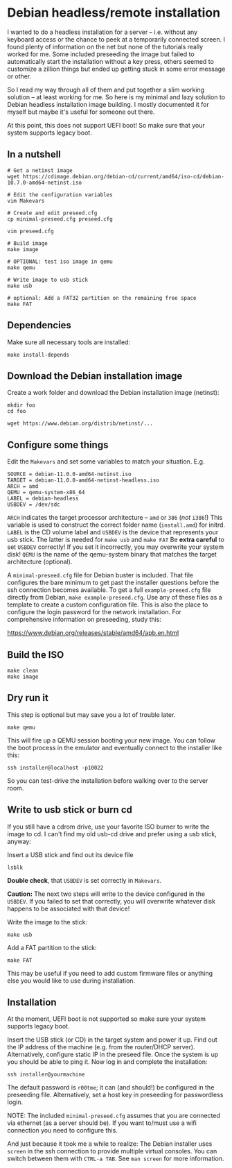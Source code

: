 # Debian headless/remote installation

I wanted to do a headless installation for a server – i.e. without any keyboard
access or the chance to peek at a temporarily connected screen. I found plenty
of information on the net but none of the tutorials really worked for me. Some
included preseeding the image but failed to automatically start the
installation without a key press, others seemed to customize a zillion things
but ended up getting stuck in some error message or other.

So I read my way through all of them and put together a slim working solution –
at least working for me. So here is my minimal and lazy solution to Debian
headless installation image building.  I mostly documented it for myself but
maybe it's useful for someone out there.

At this point, this does not support UEFI boot! So make sure that your system
supports legacy boot.


## In a nutshell

    # Get a netinst image
    wget https://cdimage.debian.org/debian-cd/current/amd64/iso-cd/debian-10.7.0-amd64-netinst.iso

    # Edit the configuration variables
    vim Makevars

    # Create and edit preseed.cfg
    cp minimal-preseed.cfg preseed.cfg

    vim preseed.cfg

    # Build image
    make image

    # OPTIONAL: test iso image in qemu
    make qemu

    # Write image to usb stick
    make usb

    # optional: Add a FAT32 partition on the remaining free space
    make FAT


## Dependencies

Make sure all necessary tools are installed:

    make install-depends


## Download the Debian installation image

Create a work folder and download the Debian installation image (netinst):

    mkdir foo
    cd foo
    
    wget https://www.debian.org/distrib/netinst/...


## Configure some things

Edit the `Makevars` and set some variables to match your situation. E.g.

    SOURCE = debian-11.0.0-amd64-netinst.iso
    TARGET = debian-11.0.0-amd64-netinst-headless.iso
    ARCH = amd
    QEMU = qemu-system-x86_64
    LABEL = debian-headless
    USBDEV = /dev/sdc

`ARCH` indicates the target processor architecture – `amd` or `386` (*not* `i386`!)
This variable is used to construct the correct folder name (`install.amd`) for
initrd. `LABEL` is the CD volume label and `USBDEV` is the device that
represents your usb stick. The latter is needed for `make usb` and `make FAT`
Be **extra careful** to set `USBDEV` correctly! If you set it incorrectly, you
may overwrite your system disk!  `QEMU` is the name of the qemu-system binary
that matches the target architecture (optional).

A `minimal-preseed.cfg` file for Debian buster is included. That file
configures the bare minimum to get past the installer questions before the ssh
connection becomes available. To get a full `example-preeed.cfg` file directly
from Debian, `make example-preseed.cfg`. Use any of these files as a template
to create a custom configuration file. This is also the place to configure the
login password for the network installation. For comprehensive information on
preseeding, study this:

<https://www.debian.org/releases/stable/amd64/apb.en.html>


## Build the ISO

    make clean
    make image


## Dry run it

This step is optional but may save you a lot of trouble later.

    make qemu

This will fire up a QEMU session booting your new image. You can follow the
boot process in the emulator and eventually connect to the installer like this:

    ssh installer@localhost -p10022

So you can test-drive the installation before walking over to the server room.


## Write to usb stick or burn cd

If you still have a cdrom drive, use your favorite ISO burner to write the
image to cd. I can't find my old usb-cd drive and prefer using a usb stick,
anyway:

Insert a USB stick and find out its device file

    lsblk

**Double check**, that `USBDEV` is set correctly in `Makevars`.

**Caution:** The next two steps will write to the device configured in the
`USBDEV`. If you failed to set that correctly, you will overwrite whatever disk
happens to be associated with that device!

Write the image to the stick:

    make usb

Add a FAT partition to the stick:

    make FAT

This may be useful if you need to add custom firmware files or anything else
you would like to use during installation.


## Installation

At the moment, UEFI boot is not supported so make sure your system supports
legacy boot.

Insert the USB stick (or CD) in the target system and power it up. Find out the
IP address of the machine (e.g. from the router/DHCP server). Alternatively,
configure static IP in the preseed file. Once the system is up you should be
able to ping it. Now log in and complete the installation:

    ssh installer@yourmachine

The default password is `r00tme`; it can (and should!) be configured in the
preseeding file.  Alternatively, set a host key in preseeding for passwordless
login.

NOTE: The included `minimal-preseed.cfg` assumes that you are connected via
ethernet (as a server should be). If you want to/must use a wifi connection you
need to configure this.

And just because it took me a while to realize: The Debian installer uses
`screen` in the ssh connection to provide multiple virtual consoles. You can
switch between them with `CTRL-a TAB`. See `man screen` for more information.
